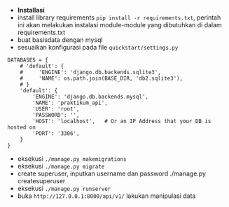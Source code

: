 *  **Installasi**
*  install library requirements `pip install -r requirements.txt`, perintah ini akan melakukan instalasi module-module yang dibutuhkan di dalam requirements.txt
*  buat basisdata dengan mysql
*  sesuaikan konfigurasi pada file `quickstart/settings.py`
```
DATABASES = {
    # 'default': {
    #     'ENGINE': 'django.db.backends.sqlite3',
    #     'NAME': os.path.join(BASE_DIR, 'db2.sqlite3'),
    # }
    'default': {
        'ENGINE': 'django.db.backends.mysql', 
        'NAME': 'praktikum_api',
        'USER': 'root',
        'PASSWORD': '',
        'HOST': 'localhost',   # Or an IP Address that your DB is hosted on
        'PORT': '3306',
    }
}
```
*  eksekusi `./manage.py makemigrations`
*  eksekusi `./manage.py migrate`
*  create superuser, inputkan username dan password
     ./manage.py createsuperuser
*  eksekusi `./manage.py runserver`
*  buka `http://127.0.0.1:8000/api/v1/` lakukan manipulasi data

